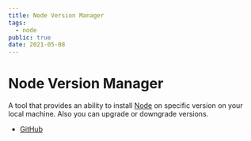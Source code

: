 ```yaml
---
title: Node Version Manager
tags:
  - node
public: true
date: 2021-05-08
---
```


# Node Version Manager

A tool that provides an ability to install [Node](Node.md) on specific version on your local machine. Also you can upgrade or downgrade versions.

* [GitHub](https://github.com/nvm-sh/nvm)
